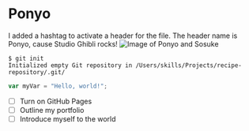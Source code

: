 # Ponyo 
I added a hashtag to activate a header for the file. The header name is Ponyo, cause Studio Ghibli rocks! 
![Image of Ponyo and Sosuke](https://thespool.net/wp-content/uploads/2019/05/ponyo.png)
```
$ git init
Initialized empty Git repository in /Users/skills/Projects/recipe-repository/.git/
```
``` javascript
var myVar = "Hello, world!";
```
- [ ] Turn on GitHub Pages
- [ ] Outline my portfolio
- [ ] Introduce myself to the world
